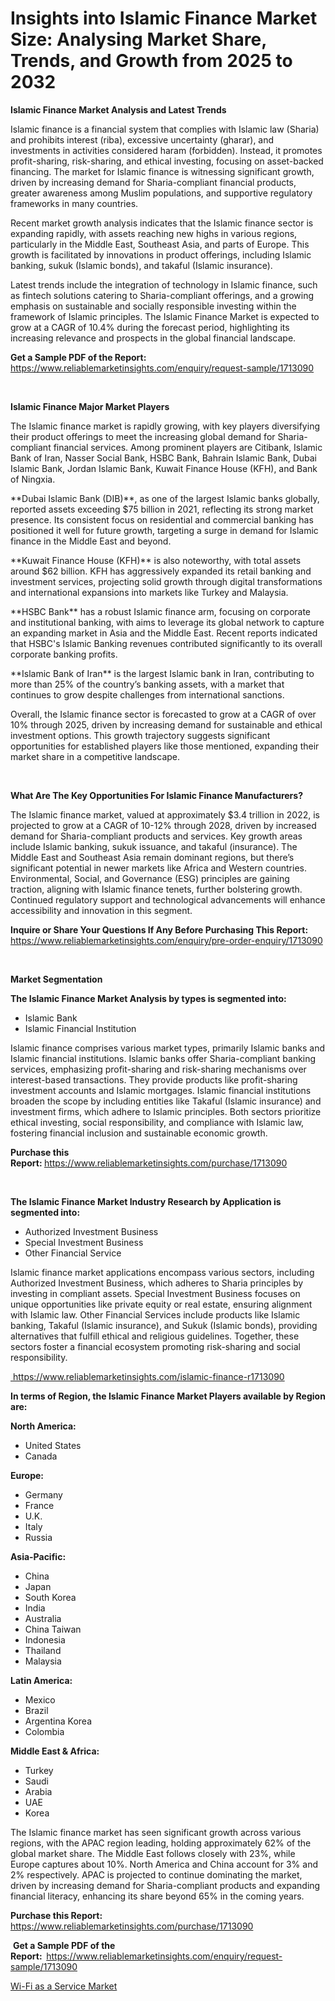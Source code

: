 <p><h1>Insights into Islamic Finance Market Size: Analysing Market Share, Trends, and Growth from 2025 to 2032</h1></p><p><strong>Islamic Finance Market Analysis and Latest Trends</strong></p>
<p><p>Islamic finance is a financial system that complies with Islamic law (Sharia) and prohibits interest (riba), excessive uncertainty (gharar), and investments in activities considered haram (forbidden). Instead, it promotes profit-sharing, risk-sharing, and ethical investing, focusing on asset-backed financing. The market for Islamic finance is witnessing significant growth, driven by increasing demand for Sharia-compliant financial products, greater awareness among Muslim populations, and supportive regulatory frameworks in many countries.</p><p>Recent market growth analysis indicates that the Islamic finance sector is expanding rapidly, with assets reaching new highs in various regions, particularly in the Middle East, Southeast Asia, and parts of Europe. This growth is facilitated by innovations in product offerings, including Islamic banking, sukuk (Islamic bonds), and takaful (Islamic insurance). </p><p>Latest trends include the integration of technology in Islamic finance, such as fintech solutions catering to Sharia-compliant offerings, and a growing emphasis on sustainable and socially responsible investing within the framework of Islamic principles. The Islamic Finance Market is expected to grow at a CAGR of 10.4% during the forecast period, highlighting its increasing relevance and prospects in the global financial landscape.</p></p>
<p><strong>Get a Sample PDF of the Report:&nbsp;</strong> <a href="https://www.reliablemarketinsights.com/enquiry/request-sample/1713090?utm_campaign=2010&utm_medium=2&utm_source=Github&utm_content=ia&utm_term=11012025&utm_id=islamic-finance">https://www.reliablemarketinsights.com/enquiry/request-sample/1713090</a></p>
<p>&nbsp;</p>
<p><strong>Islamic Finance Major Market Players</strong></p>
<p><p>The Islamic finance market is rapidly growing, with key players diversifying their product offerings to meet the increasing global demand for Sharia-compliant financial services. Among prominent players are Citibank, Islamic Bank of Iran, Nasser Social Bank, HSBC Bank, Bahrain Islamic Bank, Dubai Islamic Bank, Jordan Islamic Bank, Kuwait Finance House (KFH), and Bank of Ningxia.</p><p>**Dubai Islamic Bank (DIB)**, as one of the largest Islamic banks globally, reported assets exceeding $75 billion in 2021, reflecting its strong market presence. Its consistent focus on residential and commercial banking has positioned it well for future growth, targeting a surge in demand for Islamic finance in the Middle East and beyond.</p><p>**Kuwait Finance House (KFH)** is also noteworthy, with total assets around $62 billion. KFH has aggressively expanded its retail banking and investment services, projecting solid growth through digital transformations and international expansions into markets like Turkey and Malaysia.</p><p>**HSBC Bank** has a robust Islamic finance arm, focusing on corporate and institutional banking, with aims to leverage its global network to capture an expanding market in Asia and the Middle East. Recent reports indicated that HSBC's Islamic Banking revenues contributed significantly to its overall corporate banking profits.</p><p>**Islamic Bank of Iran** is the largest Islamic bank in Iran, contributing to more than 25% of the country’s banking assets, with a market that continues to grow despite challenges from international sanctions.</p><p>Overall, the Islamic finance sector is forecasted to grow at a CAGR of over 10% through 2025, driven by increasing demand for sustainable and ethical investment options. This growth trajectory suggests significant opportunities for established players like those mentioned, expanding their market share in a competitive landscape.</p></p>
<p>&nbsp;</p>
<p><strong>What Are The Key Opportunities For Islamic Finance Manufacturers?</strong></p>
<p><p>The Islamic finance market, valued at approximately $3.4 trillion in 2022, is projected to grow at a CAGR of 10-12% through 2028, driven by increased demand for Sharia-compliant products and services. Key growth areas include Islamic banking, sukuk issuance, and takaful (insurance). The Middle East and Southeast Asia remain dominant regions, but there’s significant potential in newer markets like Africa and Western countries. Environmental, Social, and Governance (ESG) principles are gaining traction, aligning with Islamic finance tenets, further bolstering growth. Continued regulatory support and technological advancements will enhance accessibility and innovation in this segment.</p></p>
<p><strong>Inquire or Share Your Questions If Any Before Purchasing This Report:</strong> <a href="https://www.reliablemarketinsights.com/enquiry/pre-order-enquiry/1713090?utm_campaign=2010&utm_medium=2&utm_source=Github&utm_content=ia&utm_term=11012025&utm_id=islamic-finance">https://www.reliablemarketinsights.com/enquiry/pre-order-enquiry/1713090</a></p>
<p>&nbsp;</p>
<p><strong>Market Segmentation</strong></p>
<p><strong>The Islamic Finance Market Analysis by types is segmented into:</strong></p>
<p><ul><li>Islamic Bank</li><li>Islamic Financial Institution</li></ul></p>
<p><p>Islamic finance comprises various market types, primarily Islamic banks and Islamic financial institutions. Islamic banks offer Sharia-compliant banking services, emphasizing profit-sharing and risk-sharing mechanisms over interest-based transactions. They provide products like profit-sharing investment accounts and Islamic mortgages. Islamic financial institutions broaden the scope by including entities like Takaful (Islamic insurance) and investment firms, which adhere to Islamic principles. Both sectors prioritize ethical investing, social responsibility, and compliance with Islamic law, fostering financial inclusion and sustainable economic growth.</p></p>
<p><strong>Purchase this Report:&nbsp;</strong><a href="https://www.reliablemarketinsights.com/purchase/1713090?utm_campaign=2010&utm_medium=2&utm_source=Github&utm_content=ia&utm_term=11012025&utm_id=islamic-finance">https://www.reliablemarketinsights.com/purchase/1713090</a></p>
<p>&nbsp;</p>
<p><strong>The Islamic Finance Market Industry Research by Application is segmented into:</strong></p>
<p><ul><li>Authorized Investment Business</li><li>Special Investment Business</li><li>Other Financial Service</li></ul></p>
<p><p>Islamic finance market applications encompass various sectors, including Authorized Investment Business, which adheres to Sharia principles by investing in compliant assets. Special Investment Business focuses on unique opportunities like private equity or real estate, ensuring alignment with Islamic law. Other Financial Services include products like Islamic banking, Takaful (Islamic insurance), and Sukuk (Islamic bonds), providing alternatives that fulfill ethical and religious guidelines. Together, these sectors foster a financial ecosystem promoting risk-sharing and social responsibility.</p></p>
<p><a href="https://www.reliablemarketinsights.com/islamic-finance-r1713090?utm_campaign=2010&utm_medium=2&utm_source=Github&utm_content=ia&utm_term=11012025&utm_id=islamic-finance">&nbsp;https://www.reliablemarketinsights.com/islamic-finance-r1713090</a></p>
<p><strong>In terms of Region, the Islamic Finance Market Players available by Region are:</strong></p>
<p>
    <p> <strong> North America: </strong>
        <ul>
            <li>United States</li>
            <li>Canada</li>
        </ul>
        </p> 
    <p> <strong> Europe: </strong>
        <ul>
            <li>Germany</li>
            <li>France</li>
            <li>U.K.</li>
            <li>Italy</li>
            <li>Russia</li>
        </ul>
        </p> 
    <p> <strong> Asia-Pacific: </strong>
        <ul>
            <li>China</li>
            <li>Japan</li>
            <li>South Korea</li>
            <li>India</li>
            <li>Australia</li>
            <li>China Taiwan</li>
            <li>Indonesia</li>
            <li>Thailand</li>
            <li>Malaysia</li>
        </ul>
        </p> 
    <p> <strong> Latin America: </strong>
        <ul>
            <li>Mexico</li>
            <li>Brazil</li>
            <li>Argentina Korea</li>
            <li>Colombia</li>
        </ul>
        </p> 
    <p> <strong> Middle East & Africa: </strong>
        <ul>
            <li>Turkey</li>
            <li>Saudi</li>
            <li>Arabia</li>
            <li>UAE</li>
            <li>Korea</li>
        </ul>
    </p>
    </p>
<p><p>The Islamic finance market has seen significant growth across various regions, with the APAC region leading, holding approximately 62% of the global market share. The Middle East follows closely with 23%, while Europe captures about 10%. North America and China account for 3% and 2% respectively. APAC is projected to continue dominating the market, driven by increasing demand for Sharia-compliant products and expanding financial literacy, enhancing its share beyond 65% in the coming years.</p></p>
<p><strong>Purchase this Report: </strong><a href="https://www.reliablemarketinsights.com/purchase/1713090?utm_campaign=2010&utm_medium=2&utm_source=Github&utm_content=ia&utm_term=11012025&utm_id=islamic-finance">https://www.reliablemarketinsights.com/purchase/1713090</a></p>
<p>&nbsp;<strong>Get a Sample PDF of the Report:&nbsp;&nbsp;</strong><a href="https://www.reliablemarketinsights.com/enquiry/request-sample/1713090?utm_campaign=2010&utm_medium=2&utm_source=Github&utm_content=ia&utm_term=11012025&utm_id=islamic-finance">https://www.reliablemarketinsights.com/enquiry/request-sample/1713090</a></p>
<p><strong></strong></p>
<p><p><a href="https://github.com/mahnoor2003/Market-Research-Report-List-6/blob/main/wi-fi-as-a-service-market.md?utm_campaign=2010&utm_medium=2&utm_source=Github&utm_content=ia&utm_term=11012025&utm_id=islamic-finance">Wi-Fi as a Service Market</a></p></p>